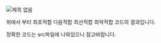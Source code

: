 ![제목 없음](https://user-images.githubusercontent.com/62733753/83836383-381d4d00-a72e-11ea-8b47-716fce248d73.jpg)

위에서 부터 최초적합 다음적합 최선적합 최악적합 코드의 결과입니다.

정확한 코드는 src파일에 나와있으니 참고바랍니다.

